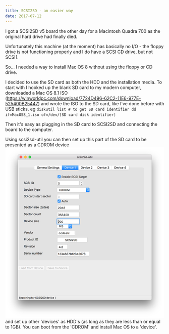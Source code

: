 ```yaml
---
title: SCSI2SD - an easier way
date: 2017-07-12
---
```


I got a SCSI2SD v5 board the other day for a Macintosh Quadra 700 as the original hard drive had finally died. 

Unfortunately this machine (at the moment) has basically no I/O - the floppy drive is not functioning properly and I do have a SCSI CD drive, but not SCSI1. 

So... I needed a way to install Mac OS 8 without using the floppy or CD drive. 

I decided to use the SD card as both the HDD and the installation media. To start with I hooked up the blank SD card to my modern computer, downloaded a Mac OS 8.1 ISO (https://winworldpc.com/download/7724D496-62C2-11E6-977E-525400B25447) and wrote the ISO to the SD card, like I've done before with USB sticks. 
eg ``` diskutil list # to get SD card identifier dd if=MacOS8_1.iso of=/dev/[SD card disk identifier] ``` 

Then it's easy as plugging in the SD card to SCSI2SD and connecting the board to the computer. 

Using scsi2sd-util you can then set up this part of the SD card to be presented as a CDROM device 
![](scsi2sd.png) 
and set up other 'devices' as HDD's (as long as they are less than or equal to 1GB). You can boot from the 'CDROM' and install Mac OS to a 'device'.